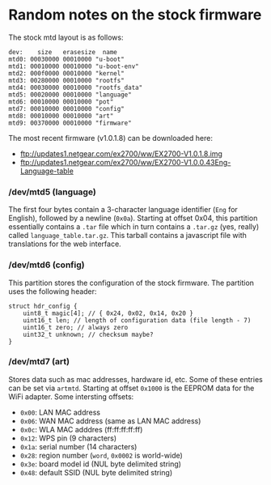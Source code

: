 Random notes on the stock firmware
==================================

The stock mtd layout is as follows:
````
dev:    size   erasesize  name
mtd0: 00030000 00010000 "u-boot"
mtd1: 00010000 00010000 "u-boot-env"
mtd2: 000f0000 00010000 "kernel"
mtd3: 00280000 00010000 "rootfs"
mtd4: 00030000 00010000 "rootfs_data"
mtd5: 00020000 00010000 "language"
mtd6: 00010000 00010000 "pot"
mtd7: 00010000 00010000 "config"
mtd8: 00010000 00010000 "art"
mtd9: 00370000 00010000 "firmware"
````

The most recent firmware (v1.0.1.8) can be downloaded here:

* ftp://updates1.netgear.com/ex2700/ww/EX2700-V1.0.1.8.img
* ftp://updates1.netgear.com/ex2700/ww/EX2700-V1.0.0.43Eng-Language-table

### /dev/mtd5 (language)

The first four bytes contain a 3-character language identifier (`Eng` for
English), followed by a newline (`0x0a`). Starting at offset 0x04, this 
partition essentially contains a `.tar` file which in turn contains a
`.tar.gz` (yes, really) called `language_table.tar.gz`. This tarball contains
a javascript file with translations for the web interface.

### /dev/mtd6 (config)

This partition stores the configuration of the stock firmware. The partition
uses the following header:

````
struct hdr_config {
	uint8_t magic[4]; // { 0x24, 0x02, 0x14, 0x20 }
	uint16_t len; // length of configuration data (file length - 7)
	uint16_t zero; // always zero
	uint32_t unknown; // checksum maybe?
}
````

### /dev/mtd7 (art)

Stores data such as mac addresses, hardware id, etc. Some of these entries can
be set via `artmtd`. Starting at offset `0x1000` is the EEPROM data for the WiFi
adapter. Some intersting offsets:

* `0x00`: LAN MAC address
* `0x06`: WAN MAC address (same as LAN MAC address)
* `0x0c`: WLA MAC adddres (ff:ff:ff:ff:ff)
* `0x12`: WPS pin (9 characters)
* `0x1a`: serial number (14 characters)
* `0x28`: region number (`word`, `0x0002` is world-wide)
* `0x3e`: board model id (NUL byte delimited string)
* `0x48`: default SSID (NUL byte delimited string)

